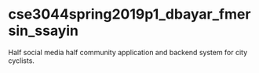 # cse3044spring2019p1_dbayar_fmersin_ssayin
Half social media half community application and backend system for city cyclists.

